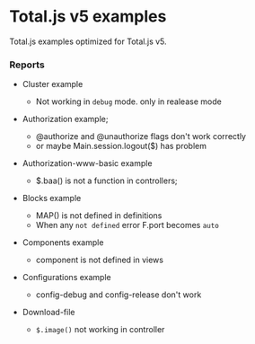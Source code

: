 # Total.js v5 examples

Total.js examples optimized for Total.js v5.

### Reports

- Cluster example
    - Not working in `debug` mode. only in realease mode

- Authorization example;
    - @authorize and @unauthorize flags don't work correctly 
    - or maybe Main.session.logout($) has problem

- Authorization-www-basic example 
    - $.baa() is not a function in controllers;

- Blocks example
    - MAP() is not defined in definitions
    - When any `not defined` error F.port becomes `auto`

- Components example
    - component is not defined in views

- Configurations example
    - config-debug and config-release don't work

- Download-file
    - `$.image()` not working in controller
